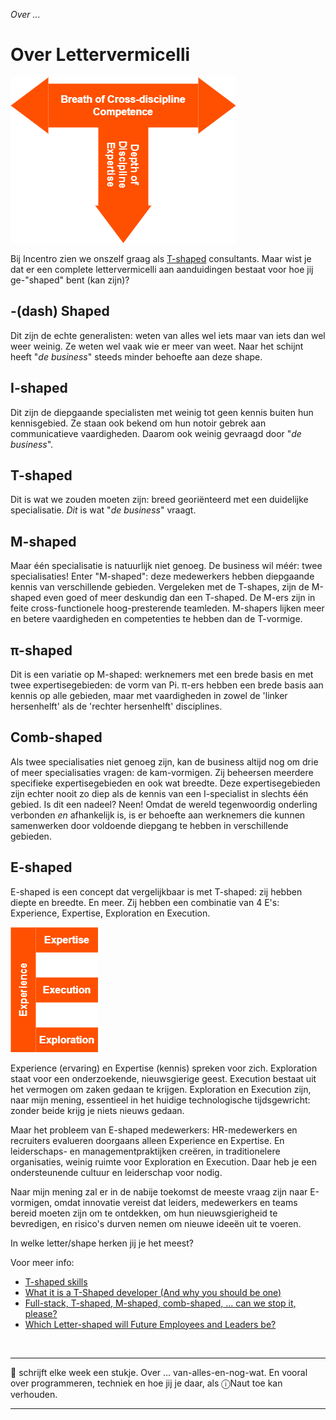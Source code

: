 *Over ...*

# Over Lettervermicelli

![T-Shape](./2024-week-48-T-Shape.png)

Bij Incentro zien we onszelf graag als [T-shaped](https://en.wikipedia.org/wiki/T-shaped_skills) consultants. Maar wist je dat er een complete lettervermicelli aan aanduidingen bestaat voor hoe jij ge-"shaped" bent (kan zijn)?

## \-(dash) Shaped

Dit zijn de echte generalisten: weten van alles wel iets maar van iets dan wel weer weinig. Ze weten wel vaak wie er meer van weet. Naar het schijnt heeft "*de business*" steeds minder behoefte aan deze shape.

## I-shaped

Dit zijn de diepgaande specialisten met weinig tot geen kennis buiten hun kennisgebied. Ze staan ook bekend om hun notoir gebrek aan communicatieve vaardigheden. Daarom ook weinig gevraagd door "*de business*".

## T-shaped

Dit is wat we zouden moeten zijn: breed georiënteerd met een duidelijke specialisatie. *Dit* is wat "*de business*" vraagt.

## M-shaped

Maar één specialisatie is natuurlijk niet genoeg. De business wil méér: twee specialisaties! Enter "M-shaped": deze medewerkers hebben diepgaande kennis van verschillende gebieden. Vergeleken met de T-shapes, zijn de M-shaped even goed of meer deskundig dan een T-shaped. De M-ers zijn in feite cross-functionele hoog-presterende teamleden. M-shapers lijken  meer en betere vaardigheden en competenties te hebben dan de T-vormige.

## π-shaped

Dit is een variatie op M-shaped: werknemers met een brede basis en met twee expertisegebieden: de vorm van Pi. 
π-ers hebben een brede basis aan kennis op alle gebieden, maar met vaardigheden in zowel de 'linker hersenhelft' als de 'rechter hersenhelft' disciplines.

## Comb-shaped

Als twee specialisaties niet genoeg zijn, kan de business altijd nog om drie of meer specialisaties vragen: de kam-vormigen. Zij beheersen meerdere specifieke expertisegebieden en ook wat breedte. Deze expertisegebieden zijn echter nooit zo diep als de kennis van een I-specialist in slechts één gebied. Is dit een nadeel? Neen! Omdat de wereld tegenwoordig onderling verbonden *en* afhankelijk is, is er behoefte aan werknemers die kunnen samenwerken door voldoende diepgang te hebben in verschillende gebieden.

## E-shaped

E-shaped is een concept dat vergelijkbaar is met T-shaped: zij hebben diepte en breedte. En meer. Zij hebben een combinatie van 4 E's: Experience, Expertise, Exploration en Execution.

![E-Shape](./2024-week-48-E-Shape.png)

Experience (ervaring) en Expertise (kennis) spreken voor zich. Exploration staat voor een onderzoekende, nieuwsgierige geest. Execution bestaat uit het vermogen om zaken gedaan te krijgen. 
Exploration en Execution zijn, naar mijn mening, essentieel in het huidige technologische tijdsgewricht: zonder beide krijg je niets nieuws gedaan. 

Maar het probleem van E-shaped medewerkers: HR-medewerkers en recruiters evalueren doorgaans alleen Experience en Expertise. En leiderschaps- en managementpraktijken creëren, in traditionelere organisaties, weinig ruimte voor Exploration en Execution. Daar heb je een ondersteunende cultuur en leiderschap voor nodig.

Naar mijn mening zal er in de nabije toekomst de meeste vraag  zijn naar E-vormigen, omdat innovatie vereist dat leiders, medewerkers en teams bereid moeten zijn om te ontdekken, om hun nieuwsgierigheid te bevredigen, en risico's durven nemen om nieuwe ideeën uit te voeren.

In welke letter/shape herken jij je het meest?

Voor meer info:

* [T-shaped skills](https://en.wikipedia.org/wiki/T-shaped_skills)
* [What it is a T-Shaped developer (And why you should be one)](https://letslearnabout.net/blog/what-it-is-a-t-shaped-developer-and-why-you-should-be-one/)
* [Full-stack, T-shaped, M-shaped, comb-shaped, … can we stop it, please?](https://profinit.eu/en/blog/full-stack-t-shaped-m-shaped-comb-shaped-can-we-stop-it-please/)
* [Which Letter-shaped will Future Employees and Leaders be?](
https://www.linkedin.com/pulse/which-letter-shaped-future-employees-leaders-esin-akay/)

&nbsp;<br/>

---

🍐 schrijft elke week een stukje. Over ... van-alles-en-nog-wat. 
En vooral over programmeren, techniek en hoe jij je daar, als &#9432;Naut toe kan verhouden.

---
